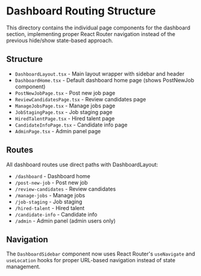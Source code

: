 # Dashboard Routing Structure

This directory contains the individual page components for the dashboard section, implementing proper React Router navigation instead of the previous hide/show state-based approach.

## Structure

- `DashboardLayout.tsx` - Main layout wrapper with sidebar and header
- `DashboardHome.tsx` - Default dashboard home page (shows PostNewJob component)
- `PostNewJobPage.tsx` - Post new job page
- `ReviewCandidatesPage.tsx` - Review candidates page
- `ManageJobsPage.tsx` - Manage jobs page
- `JobStagingPage.tsx` - Job staging page
- `HiredTalentPage.tsx` - Hired talent page
- `CandidateInfoPage.tsx` - Candidate info page
- `AdminPage.tsx` - Admin panel page

## Routes

All dashboard routes use direct paths with DashboardLayout:

- `/dashboard` - Dashboard home
- `/post-new-job` - Post new job
- `/review-candidates` - Review candidates
- `/manage-jobs` - Manage jobs
- `/job-staging` - Job staging
- `/hired-talent` - Hired talent
- `/candidate-info` - Candidate info
- `/admin` - Admin panel (admin users only)

## Navigation

The `DashboardSidebar` component now uses React Router's `useNavigate` and `useLocation` hooks for proper URL-based navigation instead of state management.
